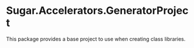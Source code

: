 # Sugar.Accelerators.GeneratorProject

This package provides a base project to use when creating class libraries.
